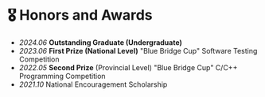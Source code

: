 # 🎖 Honors and Awards
- *2024.06* **Outstanding Graduate (Undergraduate)**
- *2023.06* **First Prize (National Level)** "Blue Bridge Cup" Software Testing Competition
- *2022.05* **Second Prize** (Provincial Level) "Blue Bridge Cup" C/C++ Programming Competition
- *2021.10* National Encouragement Scholarship
